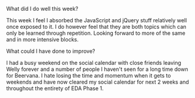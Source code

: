 What did I do well this week?

This week I feel I absorbed the JavaScript and jQuery stuff relatively well once exposed to it. I do however feel that they are both topics which can only be learned through repetition. Looking forward to more of the same and in more intensive blocks.

What could I have done to improve?

I had a busy weekend on the social calendar with close friends leaving Welly forever and a number of people I haven't seen for a long time down for Beervana. I hate losing the time and momentum when it gets to weekends and have now cleared my social calendar for next 2 weeks and throughout the entirety of EDA Phase 1. 
